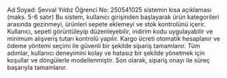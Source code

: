 Ad Soyad: Şevval Yıldız
Öğrenci No: 250541025
sistemin kısa açıklaması (maks. 5-6 satır)
Bu sistem, kullanıcı girişinden başlayarak ürün kategorileri arasında gezinmeyi, ürünleri sepete eklemeyi ve stok kontrolünü içerir. Kullanıcı, sepeti görüntüleyip düzenleyebilir, indirim kodu uygulayabilir ve minimum alışveriş tutarı kontrolü yapılır. Kargo ücreti otomatik hesaplanır ve ödeme yöntemi seçimi ile güvenli bir şekilde sipariş tamamlanır. Tüm adımlar, kullanıcı deneyimini kolay ve hatasız bir şekilde yönetmek için koşullar ve döngülerle modellenmiştir. Son olarak, sipariş onayı ile süreç başarıyla tamamlanır.
